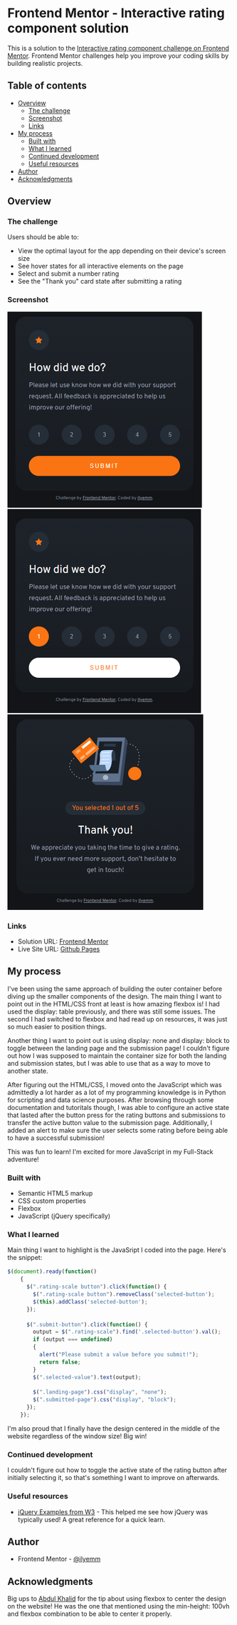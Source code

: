 # Frontend Mentor - Interactive rating component solution

This is a solution to the [Interactive rating component challenge on Frontend Mentor](https://www.frontendmentor.io/challenges/interactive-rating-component-koxpeBUmI). Frontend Mentor challenges help you improve your coding skills by building realistic projects. 

## Table of contents

- [Overview](#overview)
  - [The challenge](#the-challenge)
  - [Screenshot](#screenshot)
  - [Links](#links)
- [My process](#my-process)
  - [Built with](#built-with)
  - [What I learned](#what-i-learned)
  - [Continued development](#continued-development)
  - [Useful resources](#useful-resources)
- [Author](#author)
- [Acknowledgments](#acknowledgments)

## Overview

### The challenge

Users should be able to:

- View the optimal layout for the app depending on their device's screen size
- See hover states for all interactive elements on the page
- Select and submit a number rating
- See the "Thank you" card state after submitting a rating

### Screenshot

![](./assets/images/desktop-view.PNG)
![](./assets/images/desktop-active.PNG)
![](./assets/images/desktop-thank-you.PNG)

### Links

- Solution URL: [Frontend Mentor](https://www.frontendmentor.io/solutions/using-vanilla-htmlcssjavascript-to-create-active-states-berDkv0nLp)
- Live Site URL: [Github Pages](https://ilyemm.github.io/interactive-rating/)

## My process

I've been using the same approach of building the outer container before diving up the smaller components of the design. The main thing I want to point out in the HTML/CSS front at least is how amazing flexbox is! I had used the display: table previously, and there was still some issues. The second I had switched to flexbox and had read up on resources, it was just so much easier to position things. 

Another thing I want to point out is using display: none and display: block to toggle between the landing page and the submission page! I couldn't figure out how I was supposed to maintain the container size for both the landing and submission states, but I was able to use that as a way to move to another state.

After figuring out the HTML/CSS, I moved onto the JavaScript which was admittedly a lot harder as a lot of my programming knowledge is in Python for scripting and data science purposes. After browsing through some documentation and tutoritals though, I was able to configure an active state that lasted after the button press for the rating buttons and submissions to transfer the active button value to the submission page. Additionally, I added an alert to make sure the user selects some rating before being able to have a successful submission! 

This was fun to learn! I'm excited for more JavaScript in my Full-Stack adventure! 

### Built with

- Semantic HTML5 markup
- CSS custom properties
- Flexbox
- JavaScript (jQuery specifically)

### What I learned

Main thing I want to highlight is the JavaSript I coded into the page.
Here's the snippet:

```js
$(document).ready(function()
    {
      $(".rating-scale button").click(function() {
        $(".rating-scale button").removeClass('selected-button');
        $(this).addClass('selected-button');
      });

      $(".submit-button").click(function() {
        output = $(".rating-scale").find('.selected-button').val();
        if (output === undefined)
        {
          alert("Please submit a value before you submit!");
          return false;
        }
        $(".selected-value").text(output);

        $(".landing-page").css("display", "none");
        $(".submitted-page").css("display", "block");
      });
    });
```

I'm also proud that I finally have the design centered in the middle of the website regardless of the window size! Big win!

### Continued development

I couldn't figure out how to toggle the active state of the rating button after initially selecting it, so that's something I want to improve on afterwards. 

### Useful resources

- [jQuery Examples from W3](https://www.w3schools.com/jquery/jquery_examples.asp) - This helped me see how jQuery was typically used! A great reference for a quick learn. 

## Author

- Frontend Mentor - [@ilyemm](https://www.frontendmentor.io/profile/ilyemm)

## Acknowledgments

Big ups to [Abdul Khalid](https://www.frontendmentor.io/profile/0xAbdulKhalid) for the tip about using flexbox to center the design on the website! He was the one that mentioned using the min-height: 100vh and flexbox combination to be able to center it properly. 
